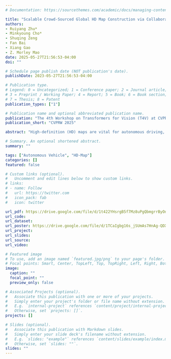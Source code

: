 ```yaml
---
# Documentation: https://sourcethemes.com/academic/docs/managing-content/

title: "Scalable Crowd-Sourced Global HD Map Construction via Collaborative Map Perception and Sparse Graph Fusion"
authors: 
- Ruiyang Zhu*
- Minkyoung Cho*
- Shuqing Zeng
- Fan Bai
- Xiang Gao
- Z. Morley Mao
date: 2025-05-27T21:56:53-04:00
doi: ""

# Schedule page publish date (NOT publication's date).
publishDate: 2023-05-27T21:56:53-04:00

# Publication type.
# Legend: 0 = Uncategorized; 1 = Conference paper; 2 = Journal article;
# 3 = Preprint / Working Paper; 4 = Report; 5 = Book; 6 = Book section;
# 7 = Thesis; 8 = Patent
publication_types: ["1"]

# Publication name and optional abbreviated publication name.
publication: "The 4th Workshop on Transformers for Vision (T4V) at CVPR 2025"
publication_short: "CVPRW 2025"

abstract: "High-definition (HD) maps are vital for autonomous driving, providing fine-grained geometric and semantic information beyond the scope of onboard perception. However, automatically constructing accurate vectorized maps at scale using learning-based methods remains challenging, as individual vehicles observe only partial, localized environments. This motivates the need for collaborative HD map construction, where multiple vehicles contribute local observations to build a unified global map. While collaborative perception has been extensively studied through dense BEV fusion, existing methods are fundamentally ego-centric and operate within a fixed perception range, making them ill-suited for large-scale, open-world mapping. In this paper, we propose a graph-based sparse fusion framework for collaborative vectorized HD map construction. Vehicles build local HD maps collaboratively and encode them as sparse geometric graphs, which are fused by a sparse-to-sparse fusion algorithm that incrementally aligns and merges graphs across space and time. This design leverages multi-agent fine-grained features and enables scalable, memory-efficient fusion without relying on dense tensors. Experimental results show that our method constructs accurate global maps under sparse and asynchronous observations, outperforming baselines by over 10.3 mAP."

# Summary. An optional shortened abstract.
summary: ""

tags: ["Autonomous Vehicle", "HD-Map"]
categories: []
featured: false

# Custom links (optional).
#   Uncomment and edit lines below to show custom links.
# links:
# - name: Follow
#   url: https://twitter.com
#   icon_pack: fab
#   icon: twitter

url_pdf: https://drive.google.com/file/d/1t422YHsrgB5f7Mz8uPgQbmgrrByOnTKx/view
url_code: 
url_dataset: 
url_poster: https://drive.google.com/file/d/1TCaIgbg16s_jSUmAs7HnAg-QDXmiXEcS/view?usp=sharing
url_project:
url_slides: 
url_source:
url_video: 

# Featured image
# To use, add an image named `featured.jpg/png` to your page's folder. 
# Focal points: Smart, Center, TopLeft, Top, TopRight, Left, Right, BottomLeft, Bottom, BottomRight.
image:
  caption: ""
  focal_point: ""
  preview_only: false

# Associated Projects (optional).
#   Associate this publication with one or more of your projects.
#   Simply enter your project's folder or file name without extension.
#   E.g. `internal-project` references `content/project/internal-project/index.md`.
#   Otherwise, set `projects: []`.
projects: []

# Slides (optional).
#   Associate this publication with Markdown slides.
#   Simply enter your slide deck's filename without extension.
#   E.g. `slides: "example"` references `content/slides/example/index.md`.
#   Otherwise, set `slides: ""`.
slides: ""
---
```

